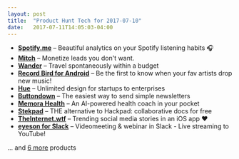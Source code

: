 ```yaml
---
layout: post
title:  "Product Hunt Tech for 2017-07-10"
date:   2017-07-11T14:05:03-04:00
---
```


* **[Spotify.me](https://www.producthunt.com/posts/spotify-me?utm_campaign=producthunt-api&utm_medium=api&utm_source=Application%3A+Daily+Digest+RSS+%28ID%3A+3202%29)** – Beautiful analytics on your Spotify listening habits 🎧
* **[Mitch](https://www.producthunt.com/posts/mitch?utm_campaign=producthunt-api&utm_medium=api&utm_source=Application%3A+Daily+Digest+RSS+%28ID%3A+3202%29)** – Monetize leads you don't want.
* **[Wander](https://www.producthunt.com/posts/wander-3?utm_campaign=producthunt-api&utm_medium=api&utm_source=Application%3A+Daily+Digest+RSS+%28ID%3A+3202%29)** – Travel spontaneously within a budget
* **[Record Bird for Android](https://www.producthunt.com/posts/record-bird-for-android?utm_campaign=producthunt-api&utm_medium=api&utm_source=Application%3A+Daily+Digest+RSS+%28ID%3A+3202%29)** – Be the first to know when your fav artists drop new music!
* **[Hue](https://www.producthunt.com/posts/hue-2?utm_campaign=producthunt-api&utm_medium=api&utm_source=Application%3A+Daily+Digest+RSS+%28ID%3A+3202%29)** – Unlimited design for startups to enterprises
* **[Buttondown](https://www.producthunt.com/posts/buttondown?utm_campaign=producthunt-api&utm_medium=api&utm_source=Application%3A+Daily+Digest+RSS+%28ID%3A+3202%29)** – The easiest way to send simple newsletters
* **[Memora Health](https://www.producthunt.com/posts/memora-health?utm_campaign=producthunt-api&utm_medium=api&utm_source=Application%3A+Daily+Digest+RSS+%28ID%3A+3202%29)** – An AI-powered health coach in your pocket
* **[Stekpad](https://www.producthunt.com/posts/stekpad?utm_campaign=producthunt-api&utm_medium=api&utm_source=Application%3A+Daily+Digest+RSS+%28ID%3A+3202%29)** – THE alternative to Hackpad: collaborative docs for free
* **[TheInternet.wtf](https://www.producthunt.com/posts/theinternet-wtf?utm_campaign=producthunt-api&utm_medium=api&utm_source=Application%3A+Daily+Digest+RSS+%28ID%3A+3202%29)** – Trending social media stories in an iOS app ♥️
* **[eyeson for Slack](https://www.producthunt.com/posts/eyeson-for-slack?utm_campaign=producthunt-api&utm_medium=api&utm_source=Application%3A+Daily+Digest+RSS+%28ID%3A+3202%29)** – Videomeeting & webinar in Slack - Live streaming to YouTube!

… and [6 more](https://www.producthunt.com/tech) products